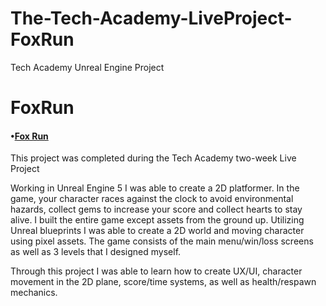 # The-Tech-Academy-LiveProject-FoxRun
Tech Academy Unreal Engine Project


<h1>FoxRun</h1>

<h4>&bull;<a href=https://github.com/PsChris825/The-Tech-Academy-LiveProject-FoxRun/tree/main/FoxRun>Fox Run</a></h4>

<p>This project was completed during the Tech Academy two-week Live Project</p>
<p>Working in Unreal Engine 5 I was able to create a 2D platformer. In the game, your character races against the clock to avoid environmental hazards, collect gems to increase your score and collect hearts to stay alive. I built the entire game except assets from the ground up. Utilizing Unreal blueprints I was able to create a 2D world and moving character using pixel assets. The game consists of the main menu/win/loss screens as well as 3 levels that I designed myself.</p>

<p>Through this project I was able to learn how to create UX/UI, character movement in the 2D plane, score/time systems, as well as health/respawn mechanics.</p>




